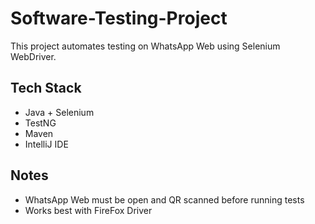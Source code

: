 # Software-Testing-Project
This project automates testing on WhatsApp Web using Selenium WebDriver.

## Tech Stack
- Java + Selenium
- TestNG
- Maven
- IntelliJ IDE

## Notes
- WhatsApp Web must be open and QR scanned before running tests
- Works best with FireFox Driver

